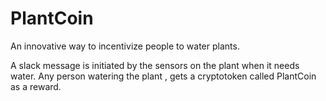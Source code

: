 # PlantCoin
An innovative way to incentivize people to water plants.

A slack message is initiated by the sensors on the plant when it needs water. Any person watering the plant , gets a cryptotoken called PlantCoin as a reward.
